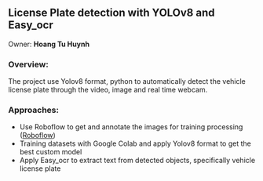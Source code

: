 ## License Plate detection with YOLOv8 and Easy_ocr
Owner: **Hoang Tu Huynh**

### Overview:
The project use Yolov8 format, python to automatically detect the vehicle license plate through the video, image and real time webcam. 
### Approaches:
- Use Roboflow to get and annotate the images for training processing ([Roboflow](https://roboflow.com/))
- Training datasets with Google Colab and apply Yolov8 format to get the best custom model 
- Apply Easy_ocr to extract text from detected objects, specifically vehicle license plate
